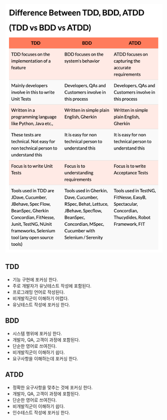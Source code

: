 ![](../zdata/tdd-vs-bdd-vs-atdd.png)

## TDD
- 기능 구현에 포커싱 한다.
- 주로 개발자가 유닛테스트 작성에 포함된다.
- 프로그래밍 언어로 작성된다.
- 비개발직군이 이해하기 어렵다.
- 유닛테스트 작성에 포커싱 한다.

## BDD
- 시스템 행위에 포커싱 한다.
- 개발자, QA, 고객이 과정에 포함된다.
- 단순한 영어로 쓰여진다.
- 비개발직군이 이해하기 쉽다.
- 요구사항을 이해하는데 포커싱 한다. 

## ATDD
- 정확한 요구사항을 맞추는 것에 포커싱 한다.
- 개발자, QA, 고객이 과정에 포함된다.
- 단순한 영어로 쓰여진다.
- 비개발직군이 이해하기 쉽다.
- 인수테스트 작성에 포커싱 한다.

